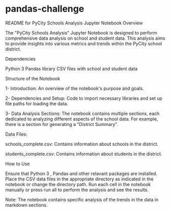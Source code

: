 # pandas-challenge
 
README for PyCity Schools Analysis Jupyter Notebook
Overview

The "PyCity Schools Analysis" Jupyter Notebook is designed to perform comprehensive data analysis on school and student data. This analysis aims to provide insights into various metrics and trends within the PyCity school district.

Dependencies

Python 3
Pandas library
CSV files with school and student data

Structure of the Notebook

1- Introduction: An overview of the notebook's purpose and goals.


2- Dependencies and Setup: Code to import necessary libraries and set up file paths for loading the data.


3- Data Analysis Sections: The notebook contains multiple sections, each dedicated to analyzing different aspects of the school data. 
For example, there is a section for generating a "District Summary".

Data Files:


schools_complete.csv: Contains information about schools in the district.

students_complete.csv: Contains information about students in the district.

How to Use

Ensure that Python 3 , Pandas and other relavant packages are installed.
Place the CSV data files in the appropriate directory as indicated in the notebook or change the directory path.
Run each cell in the notebook manually or press run all to perform the analysis and see the results.

Note: 
The notebook contains specific analysis of the trends in the data in markdown sections. 
